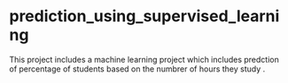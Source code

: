 # prediction_using_supervised_learning

This project includes a machine learning project which includes predction of percentage of students based on the numbrer of hours they study .
